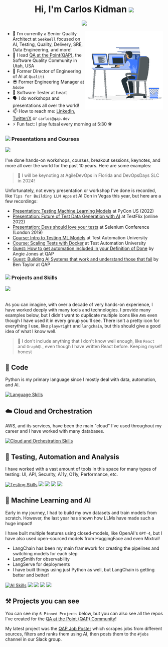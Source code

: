 <h1 align="center"><b>Hi, I'm Carlos Kidman </b><img src="https://media.giphy.com/media/hvRJCLFzcasrR4ia7z/giphy.gif" width="35"></h1>
<!--  -->
<p align="center">
  <a href="https://github.com/DenverCoder1/readme-typing-svg"><img src="https://readme-typing-svg.herokuapp.com?font=Proxima-Nova&color=cyan&size=25&center=true&vCenter=true&width=600&height=100&lines=Senior+Quality+Architect,;AI+Engineer,;Former+Director+of+Engineering+and+AI,;and+Founder+of+QA+at+the+Point<3"></a>
</p>

<picture><img align="right" src="https://github.com/0xAbdulKhalid/0xAbdulKhalid/raw/main/assets/mdImages/Right_Side.gif" width = 250px></picture>

- 🔭 I’m currently a Senior Quality Architect at `SeekWell` focused on AI, Testing, Quality, Delivery, SRE, Data Engineering, and more!
- 🌱 I lead [QA at the Point(QAP)](https://qap.dev), the Software Quality Community in Utah, USA
- 🐨 Former Director of Engineering of AI at `Qualiti`
- 😎 Former Engineering Manager at `Adobe`
- 🧡 Software Tester at heart
- 🗣️ I do workshops and presentations all over the world!
- 📫 How to reach me: [LinkedIn](https://www.linkedin.com/in/carlos-kidman/), [Twitter/X](https://twitter.com/CarlosKidman) or `carlos@qap.dev`
- ⚡ Fun fact: I play futsal every morning at 5:30 ⚽

### <img src="https://media.giphy.com/media/f7HEZhXsL7a1eXPdMX/giphy.gif" width="25"><b> Presentations and Courses</b>

<img src="https://user-images.githubusercontent.com/73097560/115834477-dbab4500-a447-11eb-908a-139a6edaec5c.gif"><br>

I've done hands-on workshops, courses, breakout sessions, keynotes, and more all over the world for the past 10 years. Here are some examples:

> 🎉 I will be keynoting at AgileDevOps in Florida and DevOpsDays SLC in 2024!

Unfortunately, not every presentation or workshop I've done is recorded, like `Tips for Building LLM Apps` at AI Con in Vegas this year, but here are a few recordings:

* [Presentation: Testing Machine Learning Models](https://youtu.be/UHbBU8gz7Dw?si=nXpdPVgFThSNSQRQ) at PyCon US (2022)
* [Presentation: Future of Test Data Generation with AI](https://youtu.be/iYngoCRnM1Q?si=p6pXGG83B8V-BLx3) at TestFlix (online 2022)
* [Presentation: Devs should love your tests](https://youtu.be/MAvXluvVv5o?si=P-p4rQUR7wJ7vNcc) at Selenium Conference (London 2019)
* [Course: Intro to Testing ML Models](https://testautomationu.applitools.com/testing-machine-learning-models/) at Test Automation University
* [Course: Scaling Tests with Docker](https://testautomationu.applitools.com/scaling-tests-with-docker/) at Test Automation University
* [Guest: How to get automation included in your Definition of Done](https://youtu.be/TYBk-KScGuY?si=ydqugwul27le77M8) by Angie Jones at QAP
* [Guest: Building AI Systems that work and understand those that fail](https://youtu.be/cUeEabJaJQc?si=nJVZ-wJxZsy8LhNX) by Ben Taylor at QAP

### <img src="https://media2.giphy.com/media/QssGEmpkyEOhBCb7e1/giphy.gif?cid=ecf05e47a0n3gi1bfqntqmob8g9aid1oyj2wr3ds3mg700bl&rid=giphy.gif" width ="25"><b> Projects and Skills</b>

<img src="https://user-images.githubusercontent.com/73097560/115834477-dbab4500-a447-11eb-908a-139a6edaec5c.gif"><br><br>

As you can imagine, with over a decade of very hands-on experience, I have worked deeply with many tools and technologies. I provide many examples below, but I didn't want to duplicate multiple icons like `AWS` even though I have used it in every group you'll see. There isn't a pretty icon for everything I use, like `playwright` and `langchain`, but this should give a good idea of what I know well.

> 🤔 I don't include anything that I don't know well enough, like `React` and `GraphQL`, even though I have written React before. Keeping myself honest

## 🐍 Code

Python is my primary language since I mostly deal with data, automation, and AI.

[![Language Skills](https://skillicons.dev/icons?i=py,ts,js,bash,cs,dotnet,vscode,vim,bun,git,github,gitlab)](https://skillicons.dev)

## ☁️ Cloud and Orchestration

AWS, and its services, have been the main "cloud" I've used throughout my career and I have worked with many databases.

[![Cloud and Orchestration Skills](https://skillicons.dev/icons?i=aws,docker,dynamodb,gcp,kubernetes,linux,mongodb,mysql,postgres,redis,sqlite,supabase,terraform)](https://skillicons.dev)

## 🧪 Testing, Automation and Analysis

I have worked with a vast amount of tools in this space for many types of testing: UI, API, Security, A11y, O11y, Performance, etc.

[![Testing Skills](https://skillicons.dev/icons?i=elasticsearch,fastapi,githubactions,gherkin,grafana,jenkins,postman,prometheus,selenium,sentry)](https://skillicons.dev)
<img src="https://pipedream.com/s.v0/app_JQh7o2/logo/orig" width="50">
<img src="https://cdn.sanity.io/images/o0o2tn5x/production/13b9c8412093e2f0cdb5495e1f59144967fa1664-512x512.jpg" width="50">
<img src="https://upload.wikimedia.org/wikipedia/commons/thumb/e/ef/K6-logo.svg/1200px-K6-logo.svg.png" width="50">
<img src="https://www.drupal.org/files/styles/grid-4-2x/public/datadog-logo-purple.png?itok=1gen8ZoL" width="50">

## 🤖 Machine Learning and AI

Early in my journey, I had to build my own datasets and train models from scratch. However, the last year has shown how LLMs have made such a huge impact!

I have built multiple features using closed-models, like OpenAI's `GPT-4`, but I have also used open-sourced models from HuggingFace and even Mixtral!

* LangChain has been my main framework for creating the pipelines and switching models for each step
* LangSmith for observability
* LangServe for deployments
* I have built things using just Python as well, but LangChain is getting better and better!

[![AI Skills](https://skillicons.dev/icons?i=opencv,pytorch,sklearn,tensorflow)](https://skillicons.dev)
<img src="https://tshirtgeek.co/wp-content/uploads/2021/08/com040-scaled.jpg" width="50">
<img src="https://pandas.pydata.org/static/img/favicon_white.ico" width="50">
<img src="https://static.vecteezy.com/system/resources/previews/022/227/364/original/openai-chatgpt-logo-icon-free-png.png" width="50">
<img src="https://avatars.githubusercontent.com/u/126733545?s=200&v=4" width="50">

## ⚒️ Projects you can see

You can see my `6 Pinned Projects` below, but you can also see all the repos I've created for the [QA at the Point (QAP) Community](https://github.com/qa-at-the-point)!

My latest project was the [QAP Job Poster](https://qa-at-the-point/job-scraper) which scrapes jobs from different sources, filters and ranks them using AI, then posts them to the `#jobs` channel in our Slack group.
